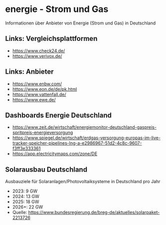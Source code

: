 # energie - Strom und Gas
Informationen über Anbieter von Energie (Strom und Gas) in Deutschland

## Links: Vergleichsplattformen
- https://www.check24.de/
- https://www.verivox.de/

## Links: Anbieter
- https://www.enbw.com/
- https://www.eon.de/de/pk.html
- https://www.vattenfall.de/
- https://www.ewe.de/

## Dashboards Energie Deutschland
- https://www.zeit.de/wirtschaft/energiemonitor-deutschland-gaspreis-spritpreis-energieversorgung
- https://www.spiegel.de/wirtschaft/erdgas-versorgung-europas-im-live-tracker-speicher-pipelines-lng-a-e2986967-51d2-4c8c-9607-f3ff3e333361
- https://app.electricitymaps.com/zone/DE

## Solarausbau Deutschland
Ausbauziele für Solaranlagen/Photovoltaiksysteme in Deutschland pro Jahr
- 2023: 9 GW
- 2024: 13 GW
- 2025: 18 GW
- 2026+: 22 GW
- Quelle: https://www.bundesregierung.de/breg-de/aktuelles/solarpaket-2213726
